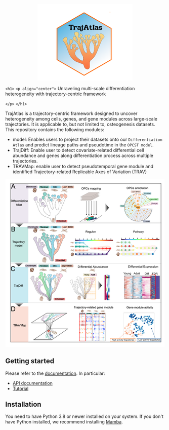 <p align="center">
  <img width="300" src="img/logo.png">
</p>

`<h1>` `<p align="center">`
    Unraveling multi-scale differentiation heterogeneity with trajectory-centric framework

`</p>` `</h1>`

TrajAtlas is a trajectory-centric framework designed to uncover heterogeneity among cells, genes, and gene modules across large-scale trajectories. It is applicable to, but not limited to, osteogenesis datasets. This repository contains the following modules:

- model: Enables users to project their datasets onto our `Differentiation Atlas` and predict lineage paths and pseudotime in the `OPCST model`.
- TrajDiff: Enable user to detect covariate-related differential cell abundance and genes along differentiation process across multiple trajectories.
- TRAVMap: enable user to detect pseudotemporal gene module and identified Trajectory-related Replicable Axes of Variation (TRAV)

<p align="center">
  <img width="600" src="img/Fig1_v2.png">
</p>

## Getting started

Please refer to the [documentation](https://trajatlas.readthedocs.io/en/stable/). In particular:

- [API documentation](https://trajatlas.readthedocs.io/en/stable/api/index.html)
- [Tutorial](https://trajatlas.readthedocs.io/en/stable/tutorial/index.html)

## Installation

You need to have Python 3.8 or newer installed on your system. If you don't have Python installed, we recommend installing [Mamba](https://mamba.readthedocs.io/en/latest/installation/mamba-installation.html).
